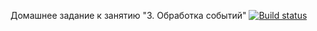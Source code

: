 Домашнее задание к занятию "3. Обработка событий"
[![Build status](https://ci.appveyor.com/api/projects/status/f3omrllewquaptgw?svg=true)](https://ci.appveyor.com/project/AnatolOV/game)
